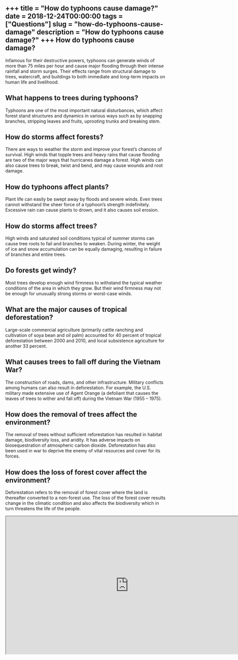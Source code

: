 +++
title = "How do typhoons cause damage?"
date = 2018-12-24T00:00:00
tags = ["Questions"]
slug = "how-do-typhoons-cause-damage"
description = "How do typhoons cause damage?"
+++
How do typhoons cause damage?
-----------------------------

Infamous for their destructive powers, typhoons can generate winds of more than 75 miles per hour and cause major flooding through their intense rainfall and storm surges. Their effects range from structural damage to trees, watercraft, and buildings to both immediate and long-term impacts on human life and livelihood.

What happens to trees during typhoons?
--------------------------------------

Typhoons are one of the most important natural disturbances, which affect forest stand structures and dynamics in various ways such as by snapping branches, stripping leaves and fruits, uprooting trunks and breaking stem.

How do storms affect forests?
-----------------------------

There are ways to weather the storm and improve your forest’s chances of survival. High winds that topple trees and heavy rains that cause flooding are two of the major ways that hurricanes damage a forest. High winds can also cause trees to break, twist and bend, and may cause wounds and root damage.

How do typhoons affect plants?
------------------------------

Plant life can easily be swept away by floods and severe winds. Even trees cannot withstand the sheer force of a typhoon’s strength indefinitely. Excessive rain can cause plants to drown, and it also causes soil erosion.

How do storms affect trees?
---------------------------

High winds and saturated soil conditions typical of summer storms can cause tree roots to fail and branches to weaken. During winter, the weight of ice and snow accumulation can be equally damaging, resulting in failure of branches and entire trees.

Do forests get windy?
---------------------

Most trees develop enough wind firmness to withstand the typical weather conditions of the area in which they grow. But their wind firmness may not be enough for unusually strong storms or worst-case winds.

What are the major causes of tropical deforestation?
----------------------------------------------------

Large-scale commercial agriculture (primarily cattle ranching and cultivation of soya bean and oil palm) accounted for 40 percent of tropical deforestation between 2000 and 2010, and local subsistence agriculture for another 33 percent.

What causes trees to fall off during the Vietnam War?
-----------------------------------------------------

The construction of roads, dams, and other infrastructure. Military conflicts among humans can also result in deforestation. For example, the U.S. military made extensive use of Agent Orange (a defoliant that causes the leaves of trees to wither and fall off) during the Vietnam War (1955 – 1975).

How does the removal of trees affect the environment?
-----------------------------------------------------

The removal of trees without sufficient reforestation has resulted in habitat damage, biodiversity loss, and aridity. It has adverse impacts on biosequestration of atmospheric carbon dioxide. Deforestation has also been used in war to deprive the enemy of vital resources and cover for its forces.

How does the loss of forest cover affect the environment?
---------------------------------------------------------

Deforestation refers to the removal of forest cover where the land is thereafter converted to a non-forest use. The loss of the forest cover results change in the climatic condition and also affects the biodiversity which in turn threatens the life of the people.

<iframe allow="accelerometer; autoplay; clipboard-write; encrypted-media; gyroscope; picture-in-picture" allowfullscreen="" class="__youtube_prefs__  epyt-is-override  no-lazyload" data-no-lazy="1" data-origheight="433" data-origwidth="770" data-skipgform_ajax_framebjll="" height="433" id="_ytid_47480" loading="lazy" src="https://www.youtube.com/embed/aS_lRabpgqw?enablejsapi=1&autoplay=0&cc_load_policy=0&cc_lang_pref=&iv_load_policy=1&loop=0&modestbranding=0&rel=1&fs=1&playsinline=0&autohide=2&theme=dark&color=red&controls=1&" title="YouTube player" width="770"></iframe>